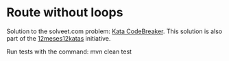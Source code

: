 Route without loops
===================

Solution to the solveet.com problem: [Kata CodeBreaker](http://www.solveet.com/exercises/Kata-CodeBreaker/14).
This solution is also part of the [12meses12katas](http://12meses12katas.com) initiative.

Run tests with the command:
	mvn clean test

